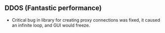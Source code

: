 ## DDOS (Fantastic performance)
 - Critical bug in library for creating proxy connections was fixed, it caused an infinite loop, and GUI would freeze.